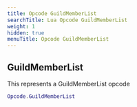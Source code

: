 ```yaml
---
title: Opcode GuildMemberList
searchTitle: Lua Opcode GuildMemberList
weight: 1
hidden: true
menuTitle: Opcode GuildMemberList
---
```

## GuildMemberList

This represents a GuildMemberList opcode
```lua
Opcode.GuildMemberList
```